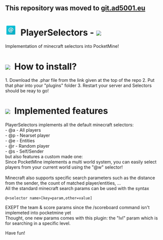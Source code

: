 ## This repository was moved to [git.ad5001.eu](https://git.ad5001.eu/Ad5001/PlayerSelectors)
<h1>
<img src="https://github.com/Ad5001/PlayerSelectors/raw/master/icon.png" width="36px" height="36px">&nbsp;&nbsp;PlayerSelectors - 
<a href="https://poggit.pmmp.io/p/PlayerSelectors"><img src="https://poggit.pmmp.io/shield.approved/PlayerSelectors"></a>
</h1>
Implementation of minecraft selectors into PocketMine!

<h1><img src="https://png.icons8.com/?id=365&size=1x">&nbsp;&nbsp;How to install?</h1>
1. Download the .phar file from the link given at the top of the repo
2. Put that phar into your "plugins" folder
3. Restart your server and Selectors should be reay to go!

<h1><img src="https://png.icons8.com/?id=3330&size=1x">&nbsp;&nbsp;Implemented features</h1>
PlayerSelectors implements all the default minecraft selectors:<br>   
- @a - All players<br>
- @p - Nearset player<br>
- @e - Entities<br>
- @r - Random player<br>  
- @s - Self/Sender<br>    
but also features a custom made one:<br>
Since PocketMine implements a multi world system, you can easily select players from your current world using the "@w" selector!
<br><br>
Minecraft also supports specific search parameters such as the distance from the sender, the count of matched player/entities, ...<br>
All the standard minecraft search params can be used with the syntax 

```
@<selector name>[key=param,other=value]
```

EXEPT the team & score params since the /scoreboard command isn't implemeted into pocketmine yet<br> Thought, one new params comes with this plugin: the "lvl" param which is for searching in a specific level.

Have fun!
